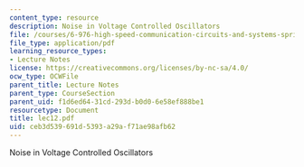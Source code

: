 ```yaml
---
content_type: resource
description: Noise in Voltage Controlled Oscillators
file: /courses/6-976-high-speed-communication-circuits-and-systems-spring-2003/ceb3d539691d5393a29af71ae98afb62_lec12.pdf
file_type: application/pdf
learning_resource_types:
- Lecture Notes
license: https://creativecommons.org/licenses/by-nc-sa/4.0/
ocw_type: OCWFile
parent_title: Lecture Notes
parent_type: CourseSection
parent_uid: f1d6ed64-31cd-293d-b0d0-6e58ef888be1
resourcetype: Document
title: lec12.pdf
uid: ceb3d539-691d-5393-a29a-f71ae98afb62
---
```

Noise in Voltage Controlled Oscillators